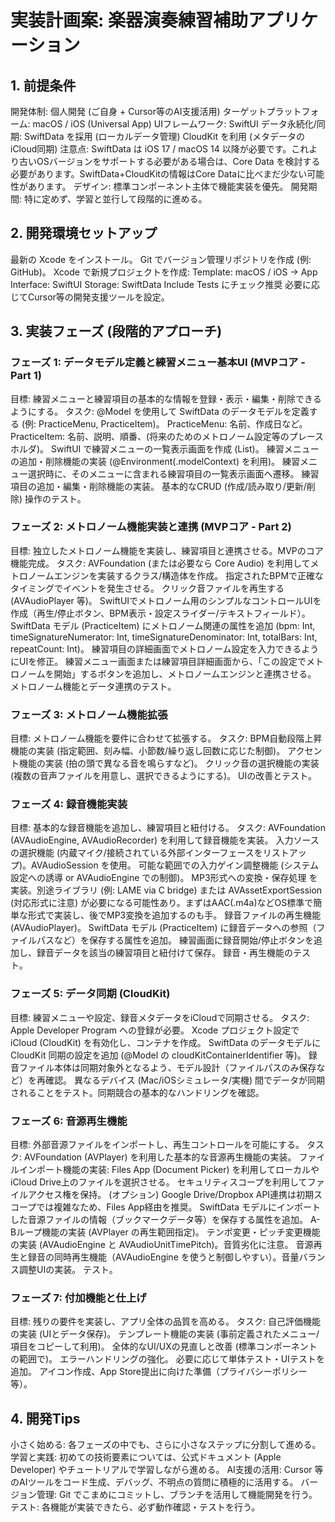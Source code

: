 # 実装計画案: 楽器演奏練習補助アプリケーション

## 1. 前提条件

開発体制: 個人開発 (ご自身 + Cursor等のAI支援活用)
ターゲットプラットフォーム: macOS / iOS (Universal App)
UIフレームワーク: SwiftUI
データ永続化/同期:
SwiftData を採用 (ローカルデータ管理)
CloudKit を利用 (メタデータのiCloud同期)
注意点: SwiftData は iOS 17 / macOS 14 以降が必要です。これより古いOSバージョンをサポートする必要がある場合は、Core Data を検討する必要があります。SwiftData+CloudKitの情報はCore Dataに比べまだ少ない可能性があります。
デザイン: 標準コンポーネント主体で機能実装を優先。
開発期間: 特に定めず、学習と並行して段階的に進める。

## 2. 開発環境セットアップ

最新の Xcode をインストール。
Git でバージョン管理リポジトリを作成 (例: GitHub)。
Xcode で新規プロジェクトを作成:
Template: macOS / iOS -> App
Interface: SwiftUI
Storage: SwiftData
Include Tests にチェック推奨
必要に応じてCursor等の開発支援ツールを設定。

## 3. 実装フェーズ (段階的アプローチ)

### フェーズ 1: データモデル定義と練習メニュー基本UI (MVPコア - Part 1)

目標: 練習メニューと練習項目の基本的な情報を登録・表示・編集・削除できるようにする。
タスク:
@Model を使用して SwiftData のデータモデルを定義する (例: PracticeMenu, PracticeItem)。
PracticeMenu: 名前、作成日など。
PracticeItem: 名前、説明、順番、(将来のためのメトロノーム設定等のプレースホルダ)。
SwiftUI で練習メニューの一覧表示画面を作成 (List)。
練習メニューの追加・削除機能の実装 (@Environment(\.modelContext) を利用)。
練習メニュー選択時に、そのメニューに含まれる練習項目の一覧表示画面へ遷移。
練習項目の追加・編集・削除機能の実装。
基本的なCRUD (作成/読み取り/更新/削除) 操作のテスト。

### フェーズ 2: メトロノーム機能実装と連携 (MVPコア - Part 2)

目標: 独立したメトロノーム機能を実装し、練習項目と連携させる。MVPのコア機能完成。
タスク:
AVFoundation (または必要なら Core Audio) を利用してメトロノームエンジンを実装するクラス/構造体を作成。
指定されたBPMで正確なタイミングでイベントを発生させる。
クリック音ファイルを再生する (AVAudioPlayer 等)。
SwiftUIでメトロノーム用のシンプルなコントロールUIを作成（再生/停止ボタン、BPM表示・設定スライダー/テキストフィールド）。
SwiftData モデル (PracticeItem) にメトロノーム関連の属性を追加 (bpm: Int, timeSignatureNumerator: Int, timeSignatureDenominator: Int, totalBars: Int, repeatCount: Int)。
練習項目の詳細画面でメトロノーム設定を入力できるようにUIを修正。
練習メニュー画面または練習項目詳細画面から、「この設定でメトロノームを開始」するボタンを追加し、メトロノームエンジンと連携させる。
メトロノーム機能とデータ連携のテスト。

### フェーズ 3: メトロノーム機能拡張

目標: メトロノーム機能を要件に合わせて拡張する。
タスク:
BPM自動段階上昇機能の実装 (指定範囲、刻み幅、小節数/繰り返し回数に応じた制御)。
アクセント機能の実装 (拍の頭で異なる音を鳴らすなど)。
クリック音の選択機能の実装 (複数の音声ファイルを用意し、選択できるようにする)。
UIの改善とテスト。

### フェーズ 4: 録音機能実装

目標: 基本的な録音機能を追加し、練習項目と紐付ける。
タスク:
AVFoundation (AVAudioEngine, AVAudioRecorder) を利用して録音機能を実装。
入力ソースの選択機能 (内蔵マイク/接続されている外部インターフェースをリストアップ)。AVAudioSession を使用。
可能な範囲での入力ゲイン調整機能 (システム設定への誘導 or AVAudioEngine での制御)。
MP3形式への変換・保存処理 を実装。別途ライブラリ (例: LAME via C bridge) または AVAssetExportSession (対応形式に注意) が必要になる可能性あり。まずはAAC(.m4a)などOS標準で簡単な形式で実装し、後でMP3変換を追加するのも手。
録音ファイルの再生機能 (AVAudioPlayer)。
SwiftData モデル (PracticeItem) に録音データへの参照（ファイルパスなど）を保存する属性を追加。
練習画面に録音開始/停止ボタンを追加し、録音データを該当の練習項目と紐付けて保存。
録音・再生機能のテスト。

### フェーズ 5: データ同期 (CloudKit)

目標: 練習メニューや設定、録音メタデータをiCloudで同期させる。
タスク:
Apple Developer Program への登録が必要。
Xcode プロジェクト設定で iCloud (CloudKit) を有効化し、コンテナを作成。
SwiftData のデータモデルに CloudKit 同期の設定を追加 (@Model の cloudKitContainerIdentifier 等)。
録音ファイル本体は同期対象外となるよう、モデル設計（ファイルパスのみ保存など）を再確認。
異なるデバイス (Mac/iOSシミュレータ/実機) 間でデータが同期されることをテスト。同期競合の基本的なハンドリングを確認。

### フェーズ 6: 音源再生機能

目標: 外部音源ファイルをインポートし、再生コントロールを可能にする。
タスク:
AVFoundation (AVPlayer) を利用した基本的な音源再生機能の実装。
ファイルインポート機能の実装:
Files App (Document Picker) を利用してローカルやiCloud Drive上のファイルを選択させる。
セキュリティスコープを利用してファイルアクセス権を保持。
(オプション) Google Drive/Dropbox API連携は初期スコープでは複雑なため、Files App経由を推奨。
SwiftData モデルにインポートした音源ファイルの情報（ブックマークデータ等）を保存する属性を追加。
A-Bループ機能の実装 (AVPlayer の再生範囲指定)。
テンポ変更・ピッチ変更機能の実装 (AVAudioEngine と AVAudioUnitTimePitch)。音質劣化に注意。
音源再生と録音の同時再生機能（AVAudioEngine を使うと制御しやすい）。音量バランス調整UIの実装。
テスト。

### フェーズ 7: 付加機能と仕上げ

目標: 残りの要件を実装し、アプリ全体の品質を高める。
タスク:
自己評価機能の実装 (UIとデータ保存)。
テンプレート機能の実装 (事前定義されたメニュー/項目をコピーして利用)。
全体的なUI/UXの見直しと改善 (標準コンポーネントの範囲で)。
エラーハンドリングの強化。
必要に応じて単体テスト・UIテストを追加。
アイコン作成、App Store提出に向けた準備（プライバシーポリシー等）。

## 4. 開発Tips

小さく始める: 各フェーズの中でも、さらに小さなステップに分割して進める。
学習と実践: 初めての技術要素については、公式ドキュメント (Apple Developer) やチュートリアルで学習しながら進める。
AI支援の活用: Cursor 等のAIツールをコード生成、デバッグ、不明点の質問に積極的に活用する。
バージョン管理: Git でこまめにコミットし、ブランチを活用して機能開発を行う。
テスト: 各機能が実装できたら、必ず動作確認・テストを行う。
